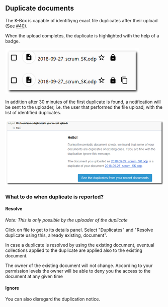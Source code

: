 ## Duplicate documents

The K-Box is capable of identifiyng exact file duplicates after their upload (See [#40](https://github.com/k-box/k-box/issues/40)).

When the upload completes, the duplicate is highlighted with the help of a badge. 

![duplicates](../img/duplicate.png)

In addition after 30 minutes of the first duplicate is found, a notification will be sent to the uploader, i.e. the user that performed the file upload, with the list of identified duplicates.

![duplicates message](../img/duplicate-message.png)

<!-- A document `D1` (uploaded by user `U`) is considered a duplicate, of `D2`, if:

- The hash of the document `D1` is identical to `D2` hash and
- User `U` has direct access to `D2`, e.g. is in a collection shared with me, in a project I'm member.

In all other cases the upload is allowed. As an example you can re-upload a previous version of an existing document or two users can upload the same file in their personal space.-->


### What to do when duplicate is reported?

####  <a id="resolve"></a>Resolve

_Note: This is only possible by the uploader of the duplicate_

Click on file to get to its details panel. Select "Duplicates" and "Resolve duplicate using this, already existing, document".

In case a duplicate is resolved by using the existing document, eventual collections applied to the duplicate are applied also to the existing document.

The owner of the existing document will not change. According to your permission levels the owner will be able to deny you the access to the document at any given time

#### Ignore
 You can also disregard the duplication notice.